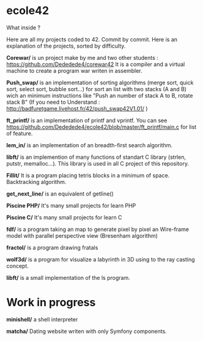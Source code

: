 # ecole42
What inside ?

Here are all my projects coded to 42. Commit by commit.
Here is an explanation of the projects, sorted by difficulty. 

**Corewar/** is un project make by me and two other students : https://github.com/Dededede4/corewar42
It is a compiler and a virtual machine to create a program war writen in assembler.

**Push_swap/** is an implementation of sorting algorithms (merge sort, quick sort, select sort, bubble sort…) for sort an list with two stacks (A and B) wich an minimum instructions like "Push an number of stack A to B, rotate stack B" (If you need to Understand : http://badfuretgame.livehost.fr/42/push_swap42V1.01/ )

**ft_printf/** is an implementation of printf and vprintf.
You can see https://github.com/Dededede4/ecole42/blob/master/ft_printf/main.c for list of feature.

**lem_in/** is an implementation of an breadth-first search algorithm.

**libft/** is an implemention of many functions of standart C library (strlen, putstr, memalloc…). This library is used in all C project of this repository.

**Fillit/** It is a program placing tetris blocks in a minimum of space. Backtracking algorithm.

**get_next_line/** is an equivalent of getline()

**Piscine PHP/** It's many small projects for learn PHP

**Piscine C/** It's many small projects for learn C

**fdf/** is a program taking an map to generate pixel by pixel an Wire-frame model with parallel perspective view (Bresenham algorithm)

**fractol/** is a program drawing fratals

**wolf3d/** is a program for visualize a labyrinth in 3D using to the ray casting concept.

**libft/** is a small implementation of the ls program.

# Work in progress

**minishell/** a shell interpreter

**matcha/** Dating website writen with only Symfony components.
